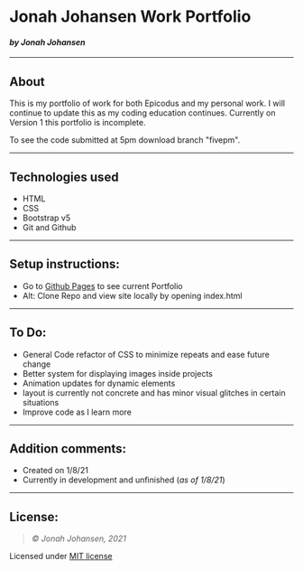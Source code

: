 # Jonah Johansen Work Portfolio
#### *by Jonah Johansen*
* * *

## About
This is my portfolio of work for both Epicodus and my personal work. I will continue to update this as my coding education continues. Currently on Version 1 this portfolio is incomplete.

To see the code submitted at 5pm download branch "fivepm".

* * *

## Technologies used
* HTML
* CSS
* Bootstrap v5
* Git and Github

* * *

## Setup instructions:  
* Go to [Github Pages](https://jjohan-work.github.io/Portfolio) to see current Portfolio
* Alt: Clone Repo and view site locally by opening index.html
* * *
## To Do:
* General Code refactor of CSS to minimize repeats and ease future change
* Better system for displaying images inside projects
* Animation updates for dynamic elements
* layout is currently not concrete and has minor visual glitches in certain situations
* Improve code as I learn more

* * *
## Addition comments:
* Created on 1/8/21  
* Currently in development and unfinished (*as of 1/8/21*)

* * *

## License:
> *&copy; Jonah Johansen, 2021*

Licensed under [MIT license](https://mit-license.org/)